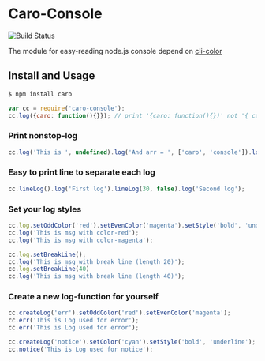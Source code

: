 # Caro-Console

[![Build Status](https://travis-ci.org/carozozo/caro-console.svg?branch=master)](https://travis-ci.org/carozozo/caro-console)  

The module for easy-reading node.js console depend on [cli-color](https://www.npmjs.com/package/cli-color)

## Install and Usage

```bash
$ npm install caro
```

```javascript
var cc = require('caro-console');
cc.log({caro: function(){}}); // print '{caro: function(){})' not '{ caro: [Function] }' 
```

### Print nonstop-log
```javascript
cc.log('This is ', undefined).log('And arr = ', ['caro', 'console']).log('End');
```

### Easy to print line to separate each log
```javascript
cc.lineLog().log('First log').lineLog(30, false).log('Second log');
```

### Set your log styles
```javascript
cc.log.setOddColor('red').setEvenColor('magenta').setStyle('bold', 'underline');
cc.log('This is msg with color-red');
cc.log('This is msg with color-magenta');

cc.log.setBreakLine();
cc.log('This is msg with break line (length 20)');
cc.log.setBreakLine(40)
cc.log('This is msg with break line (length 40)');
```

### Create a new log-function for yourself
```javascript
cc.createLog('err').setOddColor('red').setEvenColor('magenta');
cc.err('This is Log used for error');
cc.err('This is Log used for error');

cc.createLog('notice').setColor('cyan').setStyle('bold', 'underline');
cc.notice('This is Log used for notice');
```